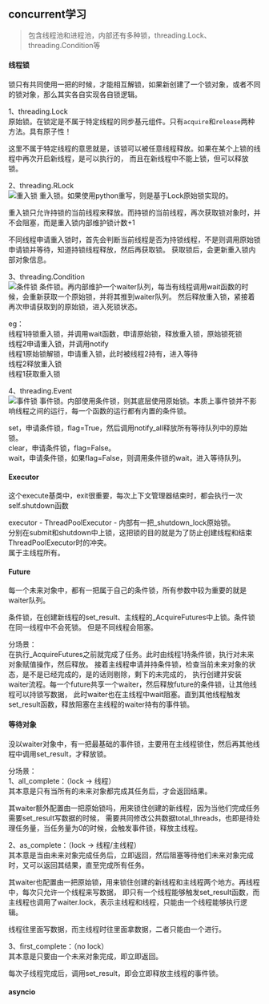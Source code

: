 <!--
https://ae01.alicdn.com/kf/H2bfbd8cbeb74440f92b2b445b98aeddbT.png
python
concurrent学习
包含线程池和进程池，内部还有多种锁，threading.Lock、threading.Condition等
包含线程池和进程池，内部还有多种锁，threading.Lock、threading.Condition等
-->

## concurrent学习

> 包含线程池和进程池，内部还有多种锁，threading.Lock、threading.Condition等

#### 线程锁
锁只有共同使用一把的时候，才能相互解锁，如果新创建了一个锁对象，或者不同的锁对象，那么其实各自实现各自锁逻辑。

1、threading.Lock  
原始锁。在锁定是不属于特定线程的同步基元组件。只有`acquire`和`release`两种方法。具有原子性！

这里不属于特定线程的意思就是，该锁可以被任意线程释放。如果在某个上锁的线程中再次开启新线程，是可以执行的，
而且在新线程中不能上锁，但可以释放锁。

2、threading.RLock  
![重入锁](https://ae01.alicdn.com/kf/Hc085cd5ce8544edca36880ae2e60014e0.png)
重入锁。如果使用python重写，则是基于Lock原始锁实现的。  

重入锁只允许持锁的当前线程来释放。而持锁的当前线程，再次获取锁对象时，并不会阻塞，而是重入锁内部维护锁计数+1  

不同线程申请重入锁时，首先会判断当前线程是否为持锁线程，不是则调用原始锁申请锁并等待，知道持锁线程释放，然后再获取锁。
获取锁后，会更新重入锁内部对象信息。

3、threading.Condition  
![条件锁](https://ae01.alicdn.com/kf/Hb6e8ca83c96049b68c38dae7f25c16acO.png)
条件锁。再内部维护一个waiter队列，每当有线程调用wait函数的时候，会重新获取一个原始锁，并将其推到waiter队列。
然后释放重入锁，紧接着再次申请获取到的原始锁，进入死锁状态。

eg：  
线程1持锁重入锁，并调用wait函数，申请原始锁，释放重入锁，原始锁死锁  
线程2申请重入锁，并调用notify  
线程1原始锁解锁，申请重入锁，此时被线程2持有，进入等待  
线程2释放重入锁  
线程1获取重入锁

4、threading.Event  
![事件锁](https://ae01.alicdn.com/kf/H4dc474fd3ead451f9a570a37d6b51520D.png)
事件锁。内部使用条件锁，则其底层使用原始锁。本质上事件锁并不影响线程之间的运行，每一个函数的运行都有内置的条件锁。

set，申请条件锁，flag=True，然后调用notify_all释放所有等待队列中的原始锁。  
clear，申请条件锁，flag=False。  
wait，申请条件锁，如果flag=False，则调用条件锁的wait，进入等待队列。


#### Executor  
这个execute基类中，exit很重要，每次上下文管理器结束时，都会执行一次self.shutdown函数

executor - ThreadPoolExecutor - 内部有一把_shutdown_lock原始锁。  
分别在submit和shutdown中上锁，这把锁的目的就是为了防止创建线程和结束ThreadPoolExecutor时的冲突。  
属于主线程所有。

#### Future
每一个未来对象中，都有一把属于自己的条件锁，所有参数中较为重要的就是waiter队列。

条件锁，在创建新线程的set_result、主线程的_AcquireFutures中上锁。条件锁在同一线程中不会死锁。
但是不同线程会阻塞。

分场景：  
在执行_AcquireFutures之前就完成了任务。此时由线程1持条件锁，执行对未来对象赋值操作，然后释放。
接着主线程申请并持条件锁，检查当前未来对象的状态，是不是已经完成的，是的话则剔除，剩下的未完成的，
执行创建并安装waiter流程。每一个future共享一个waiter，然后释放future的条件锁，让其他线程可以持锁写数据，
此时waiter也在主线程中wait阻塞。直到其他线程触发set_result函数，释放阻塞在主线程的waiter持有的事件锁。

#### 等待对象
没以waiter对象中，有一把最基础的事件锁，主要用在主线程锁住，然后再其他线程中调用set_result，才释放锁。

分场景：  
1、all_complete：（lock -> 线程）  
其本意是只有当所有的未来对象都完成其任务后，才会返回结果。  

其waiter额外配置由一把原始锁吗，用来锁住创建的新线程，因为当他们完成任务需要set_result写数据的时候，
需要共同修改公共数据total_threads，也即是待处理任务量，当任务量为0的时候，会触发事件锁，释放主线程。

2、as_complete：（lock -> 线程/主线程）  
其本意是当由未来对象完成任务后，立即返回，然后阻塞等待他们未来对象完成时，又可以返回其结果，直至完成所有任务。

其waiter也配置由一把原始锁，用来锁住创建的新线程和主线程两个地方。再线程中，每次只允许一个线程来写数据，
即只有一个线程能够触发set_result函数，而主线程也调用了waiter.lock，表示主线程和线程，只能由一个线程能够执行逻辑。

线程往里面写数据，而主线程时往里面拿数据，二者只能由一个进行。

3、first_complete：（no lock）  
其本意是只要由一个未来对象完成，即立即返回。

每次子线程完成后，调用set_result，即会立即释放主线程的事件锁。

#### asyncio

